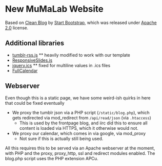 # New MuMaLab Website

Based on [Clean Blog](https://startbootstrap.com/theme/clean-blog) by [Start Bootstrap](http://startbootstrap.com/), which was released under [Apache 2.0](https://github.com/IronSummitMedia/startbootstrap-clean-blog/blob/gh-pages/LICENSE) license.

## Additional libraries
* [tumblr-rss.js](https://github.com/calvinbushor/Tumblr-RSS-Client-Side-JS-Plugin)
** heavily modified to work with our template
* [ResponsiveSlides.js](https://github.com/viljamis/ResponsiveSlides.js)
* [jquery.ics](http://bitfish.eu/projects/jquery-ics/)
** fixed for multiline values in .ics files
* [FullCalendar](http://fullcalendar.io/)

## Webserver
Even though this is a static page, we have some weird-ish quirks in here that could be fixed eventually
* We proxy the tumblr json via a PHP script (``/static/blog.php``), which gets redirected via mod_redirect from ``/api/read/json`` (via ``.htaccess``)
  * This is used by the frontpage blog, and iirc did this to ensure all content is loaded via HTTPS, which it otherwise would not.
* We proxy our calendar, which comes in via google, via mod_proxy
  * Not sure if this is actually still being used.

All this requires this to be served via an Apache webserver at the moment, with PHP and the proxy, proxy_http, ssl and redirect modules enabled. The blog.php script uses the PHP extension APCu.
